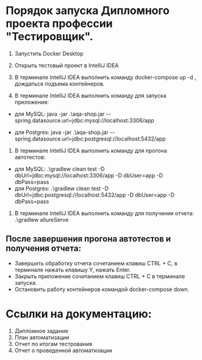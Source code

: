 # Порядок запуска Дипломного проекта профессии "Тестировщик".
1. Запустить Docker Desktop

1. Открыть тестовый проект в IntelliJ IDEA

1. В терминале IntelliJ IDEA выполнить команду docker-compose up -d , дождаться подъема контейнеров.

1. В терминале IntelliJ IDEA выполнить команду для запуска приложения:

- для MySQL: java -jar .\aqa-shop.jar --spring.datasource.url=jdbc:mysql://localhost:3306/app

- для Postgres: java -jar .\aqa-shop.jar --spring.datasource.url=jdbc:postgresql://localhost:5432/app

1. В терминале IntelliJ IDEA выполнить команду для прогона автотестов: 
- для MySQL: .\gradlew clean test -D dbUrl=jdbc:mysql://localhost:3306/app -D dbUser=app -D dbPass=pass
- для Postgres: .\gradlew clean test -D dbUrl=jdbc:postgresql://localhost:5432/app -D dbUser=app -D dbPass=pass
1. В терминале IntelliJ IDEA выполнить команду для получения отчета: .\gradlew allureServe
## После завершения прогона автотестов и получения отчета:

- Завершить обработку отчета сочетанием клавиш CTRL + C, в терминале нажать клавишу Y, нажать Enter.
- Закрыть приложение сочитанием клавиш CTRL + C в терминале запуска.
- Остановить работу контейнеров командой docker-compose down.

# Ссылки на документацию:
1) Дипломное задание
2) План автоматизации
3) Отчет по итогам тестрования
4) Отчет о проведенной автоматизации
